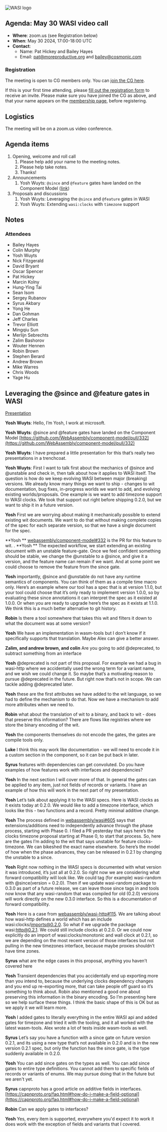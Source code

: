 ![WASI logo](https://raw.githubusercontent.com/WebAssembly/WASI/main/WASI.png)

## Agenda: May 30 WASI video call

- **Where**: zoom.us (see Registration below)
- **When**: May 30 2024, 17:00-18:00 UTC
- **Contact**:
  - Name: Pat Hickey and Bailey Hayes
  - Email: pat@moreproductive.org and bailey@cosmonic.com

### Registration

The meeting is open to CG members only. You can [join the CG here](https://www.w3.org/community/webassembly/).

If this is your first time attending, please [fill out the registration form](https://docs.google.com/forms/d/e/1FAIpQLSdpO6Lp2L_dZ2_oiDgzjKx7pb7s2YYHjeSIyfHWZZGSKoZKWQ/viewform?usp=sf_link) to receive an invite. Please make sure you have joined the CG as above, and that your name appears on the [membership page](https://www.w3.org/community/webassembly/participants), before registering.


## Logistics

The meeting will be on a zoom.us video conference.

## Agenda items

1. Opening, welcome and roll call
    1. Please help add your name to the meeting notes.
    1. Please help take notes.
    1. Thanks!
1. Announcements
    1. Yosh Wuyts: `@since` and `@feature` gates have landed on the Component Model ([link](https://github.com/WebAssembly/component-model/pull/332))
1. Proposals and discussions
    1. Yosh Wuyts: Leveraging the `@since` and `@feature` gates in WASI
    1. Yosh Wuyts: Extending `wasi:clocks` with `timezone` support

## Notes
### Attendees

- Bailey Hayes
- Colin Murphy
- Yosh Wuyts
- Nick Fitzgerald
- David Bryant
- Oscar Spencer
- Pat Hickey
- Marcin Kolny
- Hung-Ying Tai
- Sean Isom
- Sergey Rubanov
- Syrus Akbary
- Yong He
- Dan Gohman
- Jeff Charles
- Trevor Elliott
- Mingqiu Sun
- Merlijn Sebrechts
- Zalim Bashorov
- Wouter Hennen
- Robin Brown
- Stephen Berard
- Andrew Brown
- Mike Warres
- Chris Woods
- Yage Hu

## Leveraging the @since and @feature gates in WASI
[Presentation](https://github.com/WebAssembly/meetings/blob/main/wasi/2024/presentations/2024-05-30-yosh-wuyts-leveraging-since-unstable-gates-in-wasi.pdf)

**Yosh Wuyts**: Hello, I’m Yosh, I work at microsoft.

**Yosh Wuyts**: @since and @feature gates have landed on the Component Model [https://github.com/WebAssembly/component-model/pull/332](https://github.com/WebAssembly/component-model/pull/332)

**Yosh Wuyts**: I have prepared a little presentation for this that’s really two presentations in a trenchcoat.  

**Yosh Wuyts**: First I want to talk first about the mechanics of @since and @unstable and check in, then talk about how it applies to WASI itself. The question is how do we keep evolving WASI between major (breaking) versions. We already know many things we want to ship - changes to wit documentation, bug fixes, in-progress worlds we want to add, and evolving existing worlds/proposals. One example is we want to add timezone support to WASI clocks. We took that support out right before shipping 0.2.0, but we want to ship it in a future version.

**Yosh** First we are worrying about making it mechanically possible to extend existing wit documents. We want to do that without making complete copies of the spec for each separate version, so that we have a single document for the spec. 

**Yosh ** [webassembly/component-model#332](https://github.com/WebAssembly/component-model/pull/332) is the PR for this feature to wit. <shows an example>.
**Yosh ** The expected workflow, we start extending an existing document with an unstable feature-gate. Once we feel confident something should be stable, we change the @unstable to a @since, and give it a version, and the feature name can remain if we want. And at some point we could choose to remove the feature from the since gate.

**Yosh** importantly, @since and @unstable do not have any runtime semantics of components. You can think of them as a compile time macro only. Here’s an example where our tool has a spec that is at version 1.1.0, but your tool could choose that it’s only ready to implement version 1.0.0, so by evaluating these since annotations it can interpret the spec as it existed at 1.0.0. Or when you are ready to upgrade here’s the spec as it exists at 1.1.0. We think this is a much better alternative to git history.

**Robin** Is there a tool somewhere that takes this wit and filters it down to what the document was at some version?

**Yosh** We have an implementation in wasm-tools but I don’t know if it specifically supports that translation. Maybe Alex can give a better answer.

**Zalim, and andrew brown, and colin** Are you going to add @deprecated, to subtract something from an interface

**Yosh** @deprecated is not part of this proposal. For example we had a bug in wasi-http where we accidentally used the wrong term for a variant name, and we wish we could change it. So maybe that’s a motivating reason to pursue @deprecated in the future. But right now that’s not in scope. We can tackle adding @deprecated later.

**Yosh** these are the first attributes we have added to the wit language, so we had to define the mechanism to do that. Now we have a mechanism to add more attributes when we need to.

**Robin** what about the translation of wit to a binary, and back to wit - does that preserve this information? There are flows like registries where we store the binary encoding of the wit.

**Yosh** the components themselves do not encode the gates, the gates are compile tools only.

**Luke** I think this may work like documentation - we will need to encode it in a custom section in the component, so it can be put back in later.

**Syrus** features with dependencies can get convoluted. Do you have examples of how features work with interfaces and dependencies?

**Yosh** In the next section I will cover more of that. In general the gates can be applied to any item, just not fields of records or variants. I have an example of how this will work in the next part of my presentation.

**Yosh** Let’s talk about applying it to the WASI specs. Here is WASI clocks as it exists today at 0.2.0. We would like to add a timezone interface, which looks like this - two functions and a record. Pretty minimal additive change.

**Yosh** The process defined in [webassembly/wasi#605](https://github.com/WebAssembly/wasi/pull/605) says that extensions/additions need to independently advance through the phase process, starting with Phase 0. I filed a PR yesterday that says here’s the clocks timezone proposal starting at Phase 0, to start that process. So, here are the gates I’m adding to the wit that says unstable for feature clocks-timezone. We can bikeshed the exact name elsewhere. So here’s the model of how when the phase advances, they can be released in 0.2.1 by changing the unstable to a since.

**Yosh** Right now nothing in the WASI specs is documented with what version it was introduced, it’s just all at 0.2.0. So right now we are considering what forward compatibility will look like. We could tag (for example) wasi-random with @since(version = 0.2.0). Then if we update wasi-random package to 0.3.0 as part of a future release, we can leave those since tags in and tools now know that any wasi-random that was compiled for old (0.2.0) versions will work directly on the new 0.3.0 interface. So this is a documentation of forward compatibility.

**Yosh** Here is a case from [webassembly/wasi-http#115](https://github.com/WebAssembly/wasi-http/pull/115). We are talking about how wasi-http defines a world which has an include wasi:clocks/imports@0.2.0. So what if we upgrade the package wasi:http@0.2.1. We could still include clocks at 0.2.0. Or we could now explicitly do an import of wasi:clocks/monotonic and wall clock at 0.2.1, so we are depending on the most recent version of those interfaces but not pulling in the new timezones interface, because maybe proxies shouldn’t have time zones.

**Syrus** what are the edge cases in this proposal, anything you haven’t covered here

**Yosh** Transient dependencies that you accidentally end up exporting more than you intend to, because the underlying clocks dependency changes and you end up re-exporting more, that can take people off guard so it’s something to think about. Robin also mentioned a good one about preserving this information in the binary encoding. So I’m presenting here so we help surface these things. I think the basic shape of this is OK but as we apply it we will learn more.

**Yosh** I added gates to literally everything in the entire WASI api and added gates for timezone and tried it with the tooling, and it all worked with the latest wasm-tools. Alex wrote a lot of tests inside wasm-tools as well.

**Syrus** Let’s say you have a function with a since gate on future version 0.2.1, and its using a new type that’s not available in 0.2.0 and is in the new version 0.2.1 spec, but only the function has the since gate, is the type suddenly available in 0.2.0.

**Yosh** You can add since gates on the types as well. You can add since gates to entire type definitions. You cannot add them to specific fields of records or variants of enums. We may pursue doing that in the future but we aren't yet.

**Syrus** capnproto has a good article on additive fields in interfaces. [https://capnproto.org/faq.html#how-do-i-make-a-field-optional](https://capnproto.org/faq.html#how-do-i-make-a-field-optional)

**Robin** Can we apply gates to interfaces?

**Yosh** Yes, every item is supported, everywhere you'd expect it to work it does work with the exception of fields and variants that I covered.


